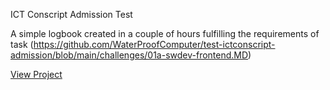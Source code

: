 ICT Conscript Admission Test

A simple logbook created in a couple of hours fulfilling the requirements of task (https://github.com/WaterProofComputer/test-ictconscript-admission/blob/main/challenges/01a-swdev-frontend.MD)

[View Project](https://waterproofcomputer.github.io/log-application/)